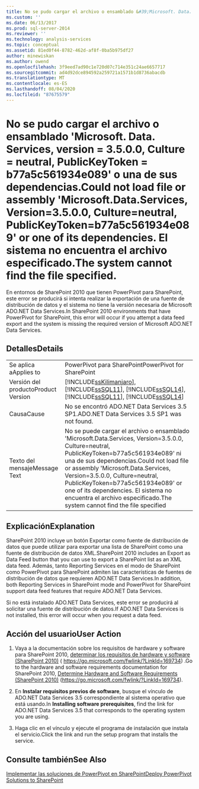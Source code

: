 ```yaml
---
title: No se pudo cargar el archivo o ensamblado &#39;Microsoft. Data. Services, version = 3.5.0.0, Culture = neutral, PublicKeyToken = b77a5c561934e089&#39; o una de sus dependencias. El sistema no encuentra el archivo especificado. | Microsoft Docs
ms.custom: ''
ms.date: 06/13/2017
ms.prod: sql-server-2014
ms.reviewer: ''
ms.technology: analysis-services
ms.topic: conceptual
ms.assetid: 81ed0f44-8782-462d-af8f-0ba5b975df27
author: minewiskan
ms.author: owend
ms.openlocfilehash: 3f9eed7ad90c1e720d07c714e351c24ae6657717
ms.sourcegitcommit: ad4d92dce894592a259721a1571b1d8736abacdb
ms.translationtype: MT
ms.contentlocale: es-ES
ms.lasthandoff: 08/04/2020
ms.locfileid: "87675579"
---
```

# <a name="could-not-load-file-or-assembly-39microsoftdataservices-version3500-cultureneutral-publickeytokenb77a5c561934e08939-or-one-of-its-dependencies-the-system-cannot-find-the-file-specified"></a><span data-ttu-id="d94e3-104">No se pudo cargar el archivo o ensamblado &#39;Microsoft. Data. Services, version = 3.5.0.0, Culture = neutral, PublicKeyToken = b77a5c561934e089&#39; o una de sus dependencias.</span><span class="sxs-lookup"><span data-stu-id="d94e3-104">Could not load file or assembly &#39;Microsoft.Data.Services, Version=3.5.0.0, Culture=neutral, PublicKeyToken=b77a5c561934e089&#39; or one of its dependencies.</span></span> <span data-ttu-id="d94e3-105">El sistema no encuentra el archivo especificado.</span><span class="sxs-lookup"><span data-stu-id="d94e3-105">The system cannot find the file specified.</span></span>
  <span data-ttu-id="d94e3-106">En entornos de SharePoint 2010 que tienen PowerPivot para SharePoint, este error se producirá si intenta realizar la exportación de una fuente de distribución de datos y el sistema no tiene la versión necesaria de Microsoft ADO.NET Data Services.</span><span class="sxs-lookup"><span data-stu-id="d94e3-106">In SharePoint 2010 environments that have PowerPivot for SharePoint, this error will occur if you attempt a data feed export and the system is missing the required version of Microsoft ADO.NET Data Services.</span></span>  
  
## <a name="details"></a><span data-ttu-id="d94e3-107">Detalles</span><span class="sxs-lookup"><span data-stu-id="d94e3-107">Details</span></span>  
  
|||  
|-|-|  
|<span data-ttu-id="d94e3-108">Se aplica a</span><span class="sxs-lookup"><span data-stu-id="d94e3-108">Applies to</span></span>|<span data-ttu-id="d94e3-109">PowerPivot para SharePoint</span><span class="sxs-lookup"><span data-stu-id="d94e3-109">PowerPivot for SharePoint</span></span>|  
|<span data-ttu-id="d94e3-110">Versión del producto</span><span class="sxs-lookup"><span data-stu-id="d94e3-110">Product Version</span></span>|[!INCLUDE[ssKilimanjaro](../../includes/sskilimanjaro-md.md)]<span data-ttu-id="d94e3-111">, [!INCLUDE[ssSQL11](../../includes/sssql11-md.md)], [!INCLUDE[ssSQL14](../../includes/sssql14-md.md)]</span><span class="sxs-lookup"><span data-stu-id="d94e3-111">, [!INCLUDE[ssSQL11](../../includes/sssql11-md.md)], [!INCLUDE[ssSQL14](../../includes/sssql14-md.md)]</span></span>|  
|<span data-ttu-id="d94e3-112">Causa</span><span class="sxs-lookup"><span data-stu-id="d94e3-112">Cause</span></span>|<span data-ttu-id="d94e3-113">No se encontró ADO.NET Data Services 3.5 SP1.</span><span class="sxs-lookup"><span data-stu-id="d94e3-113">ADO.NET Data Services 3.5 SP1 was not found.</span></span>|  
|<span data-ttu-id="d94e3-114">Texto del mensaje</span><span class="sxs-lookup"><span data-stu-id="d94e3-114">Message Text</span></span>|<span data-ttu-id="d94e3-115">No se puede cargar el archivo o ensamblado 'Microsoft.Data.Services, Version=3.5.0.0, Culture=neutral, PublicKeyToken=b77a5c561934e089' ni una de sus dependencias.</span><span class="sxs-lookup"><span data-stu-id="d94e3-115">Could not load file or assembly 'Microsoft.Data.Services, Version=3.5.0.0, Culture=neutral, PublicKeyToken=b77a5c561934e089' or one of its dependencies.</span></span> <span data-ttu-id="d94e3-116">El sistema no encuentra el archivo especificado.</span><span class="sxs-lookup"><span data-stu-id="d94e3-116">The system cannot find the file specified</span></span>|  
  
## <a name="explanation"></a><span data-ttu-id="d94e3-117">Explicación</span><span class="sxs-lookup"><span data-stu-id="d94e3-117">Explanation</span></span>  
 <span data-ttu-id="d94e3-118">SharePoint 2010 incluye un botón Exportar como fuente de distribución de datos que puede utilizar para exportar una lista de SharePoint como una fuente de distribución de datos XML.</span><span class="sxs-lookup"><span data-stu-id="d94e3-118">SharePoint 2010 includes an Export as Data Feed button that you can use to export a SharePoint list as an XML data feed.</span></span> <span data-ttu-id="d94e3-119">Además, tanto Reporting Services en el modo de SharePoint como PowerPivot para SharePoint admiten las características de fuentes de distribución de datos que requieren ADO.NET Data Services.</span><span class="sxs-lookup"><span data-stu-id="d94e3-119">In addition, both Reporting Services in SharePoint mode and PowerPivot for SharePoint support data feed features that require ADO.NET Data Services.</span></span>  
  
 <span data-ttu-id="d94e3-120">Si no está instalado ADO.NET Data Services, este error se producirá al solicitar una fuente de distribución de datos.</span><span class="sxs-lookup"><span data-stu-id="d94e3-120">If ADO.NET Data Services is not installed, this error will occur when you request a data feed.</span></span>  
  
## <a name="user-action"></a><span data-ttu-id="d94e3-121">Acción del usuario</span><span class="sxs-lookup"><span data-stu-id="d94e3-121">User Action</span></span>  
  
1.  <span data-ttu-id="d94e3-122">Vaya a la documentación sobre los requisitos de hardware y software para SharePoint 2010, [determinar los requisitos de hardware y software (SharePoint 2010)](https://go.microsoft.com/fwlink/?LinkId=169734) ( https://go.microsoft.com/fwlink/?LinkId=169734) .</span><span class="sxs-lookup"><span data-stu-id="d94e3-122">Go to the hardware and software requirements documentation for SharePoint 2010, [Determine Hardware and Software Requirements (SharePoint 2010)](https://go.microsoft.com/fwlink/?LinkId=169734) (https://go.microsoft.com/fwlink/?LinkId=169734).</span></span>  
  
2.  <span data-ttu-id="d94e3-123">En **Instalar requisitos previos de software**, busque el vínculo de ADO.NET Data Services 3.5 correspondiente al sistema operativo que está usando.</span><span class="sxs-lookup"><span data-stu-id="d94e3-123">In **Installing software prerequisites**, find the link for ADO.NET Data Services 3.5 that corresponds to the operating system you are using.</span></span>  
  
3.  <span data-ttu-id="d94e3-124">Haga clic en el vínculo y ejecute el programa de instalación que instala el servicio.</span><span class="sxs-lookup"><span data-stu-id="d94e3-124">Click the link and run the setup program that installs the service.</span></span>  
  
## <a name="see-also"></a><span data-ttu-id="d94e3-125">Consulte también</span><span class="sxs-lookup"><span data-stu-id="d94e3-125">See Also</span></span>  
 [<span data-ttu-id="d94e3-126">Implementar las soluciones de PowerPivot en SharePoint</span><span class="sxs-lookup"><span data-stu-id="d94e3-126">Deploy PowerPivot Solutions to SharePoint</span></span>](deploy-power-pivot-solutions-to-sharepoint.md)  
  
  
